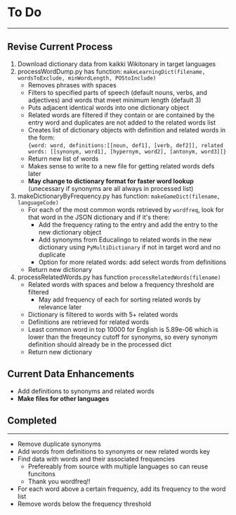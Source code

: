 
# To Do

---

## Revise Current Process

1. Download dictionary data from kaikki Wikitonary in target languages
2. processWordDump.py has function: `makeLearningDict(filename, wordsToExclude, minWordLength, POStoInclude)`
    - Removes phrases with spaces
    - Filters to specified parts of speech (default nouns, verbs, and adjectives) and words that meet minimum length (default 3)
    - Puts adjacent identical words into one dictionary object
    - Related words are filtered if they contain or are contained by the entry word and duplicates are not added to the related words list
    - Creates list of dictionary objects with definition and related words in the form: <br>`{word: word, definitions:[[noun, def1], [verb, def2]], related words: [[synonym, word1], [hypernym, word2], [antonym, word3]]}`
    - Return new list of words
    - Makes sense to write to a new file for getting related words defs later
    - **May change to dictionary format for faster word lookup** (unecessary if synonyms are all always in processed list)
3. makeDictionaryByFrequency.py has function: `makeGameDict(filename, languageCode)`
    - For each of the most common words retrieved by `wordfreq`, look for that word in the JSON dictionary and if it's there:
      - Add the frequency rating to the entry and add the entry to the new dictionary object
      - Add synonyms from Educalingo to related words in the new dictionary using `PyMultiDictionary` if not in target word and no duplicate
      - Option for more related words: add select words from definitions
    - Return new dictionary
4. processRelatedWords.py has function `processRelatedWords(filename)`
    - Related words with spaces and below a frequency threshold are filtered
      - May add frequency of each for sorting related words by relevance later
    - Dictionary is filtered to words with 5+ related words
    - Definitions are retrieved for related words
    - Least common word in top 10000 for English is 5.89e-06 which is lower than the freqeuncy cutoff for synonyms, so every synonym definition should already be in the processed dict
    - Return new dictionary

## Current Data Enhancements

 - Add definitions to synonyms and related words
 - **Make files for other languages**

## Completed

---

 - Remove duplicate synonyms
 - Add words from definitions to synonyms or new related words key
  - Find data with words and their associated frequencies
    - Prefereably from source with multiple languages so can reuse funcitons
    - Thank you wordfreq!!
 - For each word above a certain frequency, add its frequency to the word list
 - Remove words below the frequency threshold